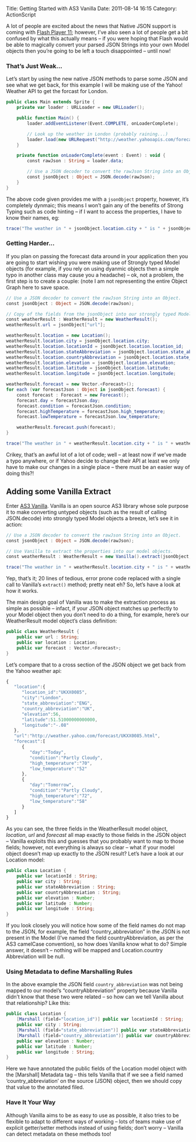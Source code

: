 Title: Getting Started with AS3 Vanilla
Date: 2011-08-14 16:15
Category: ActionScript

A lot of people are excited about the news that Native JSON support is coming with [Flash Player 11](https://web.archive.org/web/20120104112810/http://www.bytearray.org/?p=3066); however, I’ve also seen a lot of people get a bit confused by what this actually means – if you were hoping that Flash would be able to magically convert your parsed JSON Strings into your own Model objects then you’re going to be left a touch disappointed – until now!

### That’s Just Weak...
Let’s start by using the new native JSON methods to parse some JSON and see what we get back, for this example I will be making use of the Yahoo! Weather API to get the forcast for London.

```actionscript
public class Main extends Sprite {
    private var loader : URLLoader = new URLLoader();

    public function Main() {
        loader.addEventListener(Event.COMPLETE, onLoaderComplete);

        // Look up the weather in London (probably raining...)
        loader.load(new URLRequest("http://weather.yahooapis.com/forecastjson?w=44418&u=c"));
    }

    private function onLoaderComplete(event : Event) : void {
        const rawJson : String = loader.data;

        // Use a JSON decoder to convert the rawJson String into an Object.
        const jsonObject : Object = JSON.decode(rawJson);
    }
}
```

The above code given provides me with a `jsonObject` property, however, it’s completely dynmaic; this means I won’t gain any of the benefits of Strong Typing such as code hinting – if I want to access the properties, I have to know their names, eg:

```actionscript
trace("The weather in " + jsonObject.location.city + " is " + jsonObject.forecast[0].condition + " " + jsonObject.forecast[0].day);
```

### Getting Harder...
If you plan on passing the forecast data around in your application then you are going to start wishing you were making use of Strongly typed Model objects (for example, if you rely on using dyanmic objects then a simple typo in another class may cause you a headache) – ok, not a problem, the first step is to create a couple: (note I am not representing the entire Object Graph here to save space.

```actionscript
// Use a JSON decoder to convert the rawJson String into an Object.
const jsonObject : Object = JSON.decode(rawJson);

// Copy of the fields from the jsonObject into our strongly typed Model.
const weatherResult : WeatherResult = new WeatherResult();
weatherResult.url = jsonObject["url"];

weatherResult.location = new Location();
weatherResult.location.city = jsonObject.location.city;
weatherResult.location.locationId = jsonObject.location.location_id;
weatherResult.location.stateAbbreviation = jsonObject.location.state_abbreviation;
weatherResult.location.countryAbbreviation = jsonObject.location.state_abbreviation;
weatherResult.location.elevation = jsonObject.location.elevation;
weatherResult.location.latitude = jsonObject.location.latitude;
weatherResult.location.longitude = jsonObject.location.longitude;

weatherResult.forecast = new Vector.<Forecast>();
for each (var forecastJson : Object in jsonObject.forecast) {
    const forecast : Forecast = new Forecast();
    forecast.day = forecastJson.day;
    forecast.condition = forecastJson.condition;
    forecast.highTemperature = forecastJson.high_temperature;
    forecast.lowTemperature = forecastJson.low_temperature;

    weatherResult.forecast.push(forecast);
}

trace("The weather in " + weatherResult.location.city + " is " + weatherResult.forecast[0].condition + " " + weatherResult.forecast[0].day);
```

Crikey, that’s an awful lot of a lot of code; well – at least now if we’ve made a typo anywhere, or if Yahoo decide to change their API at least we only have to make our changes in a single place – there must be an easier way of doing this?!

## Adding some Vanilla Extract
Enter [AS3 Vanilla](https://github.com/jonnyreeves/as3-vanilla). Vanilla is an open source AS3 library whose sole purpose it to make converting untyped objects (such as the result of calling JSON.decode) into strongly typed Model objects a breeze, let’s see it in action:

```actionscript
// Use a JSON decoder to convert the rawJson String into an Object.
const jsonObject : Object = JSON.decode(rawJson);

// Use Vanilla to extract the properties into our model objects.
const weatherResult : WeatherResult = new Vanilla().extract(jsonObject, WeatherResult);

trace("The weather in " + weatherResult.location.city + " is " + weatherResult.forecast[0].condition + " " + weatherResult.forecast[0].day);
```

Yep, that’s it; 20 lines of tedious, error prone code replaced with a single call to Vanilla’s `extract()` method; pretty neat eh? So, let’s have a look at how it works.

The main design goal of Vanilla was to make the extraction process as simple as possible – infact, if your JSON object matches up perfectly to your Model object then you don’t need to do a thing, for example, here’s our WeatherResult model object’s class definition:

```actionscript
public class WeatherResult {
    public var url : String;
    public var location : Location;
    public var forecast : Vector.<Forecast>;
}
```

Let’s compare that to a cross section of the JSON object we get back from the Yahoo weather api:

```javascript
{
   "location":{
      "location_id":"UKXX0085",
      "city":"London",
      "state_abbreviation":"ENG",
      "country_abbreviation":"UK",
      "elevation":56,
      "latitude":51.51000000000000,
      "longitude":"-.08"
   },
   "url":"http://weather.yahoo.com/forecast/UKXX0085.html",
   "forecast":[
      {
         "day":"Today",
         "condition":"Partly Cloudy",
         "high_temperature":"70",
         "low_temperature":"52"
      },
      {
         "day":"Tomorrow",
         "condition":"Partly Cloudy",
         "high_temperature":"72",
         "low_temperature":"58"
      }
   ]
}
```

As you can see, the three fields in the WeatherResult model object, _location_, _url_ and _forecast_ all map exactly to those fields in the JSON object – Vanilla exploits this and guesses that you probably want to map to those fields; however, not everything is always so clear – what if your model object doesn’t map up exactly to the JSON result? Let’s have a look at our Location model:

```actionscript
public class Location {
    public var locationId : String;
    public var city : String;
    public var stateAbbreviation : String;
    public var countryAbbreviation : String;
    public var elevation : Number;
    public var latitude : Number;
    public var longitude : String;
}
```

If you look closely you will notice how some of the field names do not map to the JSON, for example, the field “country_abbreviation” in the JSON is not present in the Model (I’ve named the field countryAbbreviation, as per the AS3 camelCase convention), so how does Vanilla know what to do? Simple answer, it doesn’t – nothing will be mapped and Location.country Abbreviation will be null. 

### Using Metadata to define Marshalling Rules
In the above example the JSON field `country_abbreviation` was not being mapped to our model’s “countryAbbreviation” property because Vanilla didn’t know that these two were related – so how can we tell Vanilla about that relationship? Like this:

```actionscript
public class Location {
    [Marshall (field="location_id")] public var locationId : String;
    public var city : String;
    [Marshall (field="state_abbreviation")] public var stateAbbreviation : String;
    [Marshall (field="country_abbreviation")] public var countryAbbreviation : String;
    public var elevation : Number;
    public var latitude : Number;
    public var longitude : String;
}
```

Here we have annotated the public fields of the Location model object with the [Marshall] Metadata tag – this tells Vanilla that if we see a field named ‘country_abbreviation’ on the source (JSON) object, then we should copy that value to the annotated filed.

### Have It Your Way
Although Vanilla aims to be as easy to use as possible, it also tries to be flexible to adapt to different ways of working – lots of teams make use of explicit getter/setter methods instead of using fields; don’t worry – Vanilla can detect metadata on these methods too!